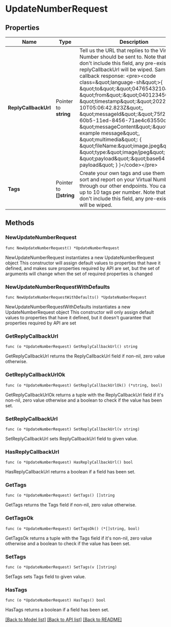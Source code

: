 # UpdateNumberRequest

## Properties

Name | Type | Description | Notes
------------ | ------------- | ------------- | -------------
**ReplyCallbackUrl** | Pointer to **string** | Tell us the URL that replies to the Virtual Number should be sent to.  Note that if you don&#39;t include this field, any pre-existing replyCallbackUrl will be wiped.  Sample callback response:  &lt;pre&gt;&lt;code class&#x3D;\&quot;language-sh\&quot;&gt;{   \&quot;to\&quot;:\&quot;0476543210\&quot;,    \&quot;from\&quot;:\&quot;0401234567\&quot;,    \&quot;timestamp\&quot;:\&quot;2022-11-10T05:06:42.823Z\&quot;,   \&quot;messageId\&quot;:\&quot;75f263c0-60b5-11ed-8456-71ae4c63550d\&quot;,    \&quot;messageContent\&quot;:\&quot;Hi, example message\&quot;,    \&quot;multimedia\&quot;: {      \&quot;fileName:\&quot;image.jpeg\&quot;      \&quot;type:\&quot;image/jpeg\&quot;      \&quot;payload\&quot;:\&quot;base64 payload\&quot;    } }&lt;/code&gt;&lt;/pre&gt;  | [optional] 
**Tags** | Pointer to **[]string** | Create your own tags and use them to fetch, sort and report on your Virtual Numbers through our other endpoints. You can assign up to 10 tags per number.   Note that if you don&#39;t include this field, any pre-existing tags will be wiped.  | [optional] 

## Methods

### NewUpdateNumberRequest

`func NewUpdateNumberRequest() *UpdateNumberRequest`

NewUpdateNumberRequest instantiates a new UpdateNumberRequest object
This constructor will assign default values to properties that have it defined,
and makes sure properties required by API are set, but the set of arguments
will change when the set of required properties is changed

### NewUpdateNumberRequestWithDefaults

`func NewUpdateNumberRequestWithDefaults() *UpdateNumberRequest`

NewUpdateNumberRequestWithDefaults instantiates a new UpdateNumberRequest object
This constructor will only assign default values to properties that have it defined,
but it doesn't guarantee that properties required by API are set

### GetReplyCallbackUrl

`func (o *UpdateNumberRequest) GetReplyCallbackUrl() string`

GetReplyCallbackUrl returns the ReplyCallbackUrl field if non-nil, zero value otherwise.

### GetReplyCallbackUrlOk

`func (o *UpdateNumberRequest) GetReplyCallbackUrlOk() (*string, bool)`

GetReplyCallbackUrlOk returns a tuple with the ReplyCallbackUrl field if it's non-nil, zero value otherwise
and a boolean to check if the value has been set.

### SetReplyCallbackUrl

`func (o *UpdateNumberRequest) SetReplyCallbackUrl(v string)`

SetReplyCallbackUrl sets ReplyCallbackUrl field to given value.

### HasReplyCallbackUrl

`func (o *UpdateNumberRequest) HasReplyCallbackUrl() bool`

HasReplyCallbackUrl returns a boolean if a field has been set.

### GetTags

`func (o *UpdateNumberRequest) GetTags() []string`

GetTags returns the Tags field if non-nil, zero value otherwise.

### GetTagsOk

`func (o *UpdateNumberRequest) GetTagsOk() (*[]string, bool)`

GetTagsOk returns a tuple with the Tags field if it's non-nil, zero value otherwise
and a boolean to check if the value has been set.

### SetTags

`func (o *UpdateNumberRequest) SetTags(v []string)`

SetTags sets Tags field to given value.

### HasTags

`func (o *UpdateNumberRequest) HasTags() bool`

HasTags returns a boolean if a field has been set.


[[Back to Model list]](../README.md#documentation-for-models) [[Back to API list]](../README.md#documentation-for-api-endpoints) [[Back to README]](../README.md)


